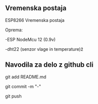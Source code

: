 ## Vremenska postaja 

ESP8266 Vremenska postaja

Oprema:

-ESP NodeMcu 12 (0.9v)

-dht22 (senzor vlage in temperature)ž

## Navodila za delo z github cli

git add README.md

git commit -m "-"

git push

